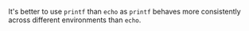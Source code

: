 It's better to use `printf` than `echo` as `printf` behaves more consistently across different environments than `echo`.
